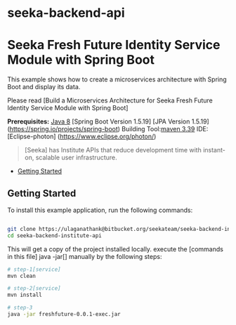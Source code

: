 # seeka-backend-api

# Seeka Fresh Future Identity Service Module with Spring Boot

This example shows how to create a microservices architecture with Spring Boot and display its data.

Please read [Build a Microservices Architecture for Seeka Fresh Future Identity Service Module with Spring Boot]

**Prerequisites:** [Java 8](http://www.oracle.com/technetwork/java/javase/downloads/jdk8-downloads-2133151.html) 
				   [Spring Boot Version 1.5.19]
				   [JPA Version 1.5.19] (https://spring.io/projects/spring-boot)
				   Building Tool:[maven 3.39](https://maven.apache.org/download.cgi)
				   IDE:[Eclipse-photon] (https://www.eclipse.org/photon/)

> [Seeka] has Institute APIs that reduce development time with instant-on, scalable user infrastructure.

* [Getting Started](#getting-started)


## Getting Started

To install this example application, run the following commands:

```bash

git clone https://ulaganathank@bitbucket.org/seekateam/seeka-backend-institute-api.git
cd seeka-backend-institute-api

```

This will get a copy of the project installed locally. execute the [commands in this file] java -jar[] manually by the following steps:

```bash
# step-1[service]
mvn clean

# step-2[service]
mvn install 

# step-3
java -jar freshfuture-0.0.1-exec.jar

```
